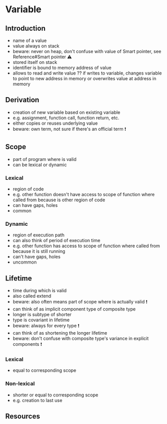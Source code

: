 # Variable



## Introduction

- name of a value
- value always on stack
- beware: never on heap, don't confuse with value of Smart pointer, see Reference#Smart pointer ⚠️
- stored itself on stack
- identifier is bound to memory address of value
- allows to read and write value
?? if writes to variable, changes variable to point to new address in memory or overwrites value at address in memory



## Derivation

- creation of new variable based on existing variable
- e.g. assignment, function call, function return, etc.
- either copies or reuses underlying value
- beware: own term, not sure if there's an official term ❗️



## Scope

- part of program where is valid
- can be lexical or dynamic

### Lexical

- region of code
- e.g. other function doesn't have access to scope of function where called from because is other region of code
- can have gaps, holes
- common

### Dynamic

- region of execution path
- can also think of period of execution time
- e.g. other function has access to scope of function where called from because it is still running
- can't have gaps, holes
- uncommon



## Lifetime

- time during which is valid
- also called extend
- beware: also often means part of scope where is actually valid ❗️
- can think of as implicit component type of composite type
- longer is subtype of shorter
- type is covariant in lifetime
- beware: always for every type ❗️
- can think of as shortening the longer lifetime
- beware: don't confuse with composite type's variance in explicit components ❗️

### Lexical

- equal to corresponding scope

### Non-lexical

- shorter or equal to corresponding scope
- e.g. creation to last use



## Resources

